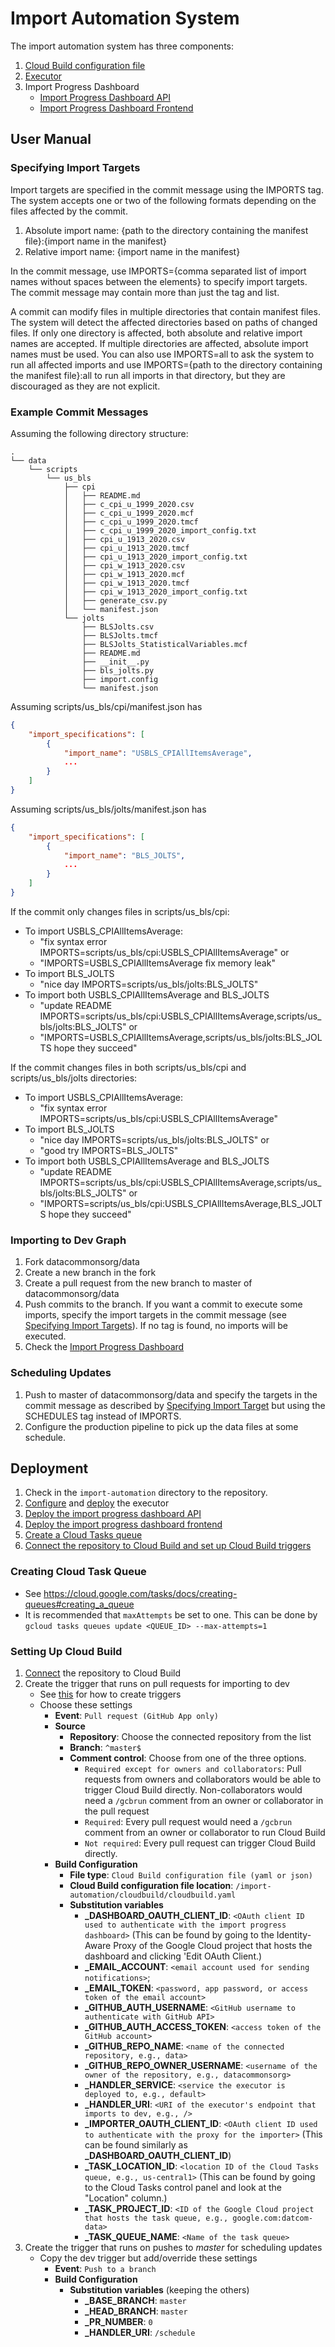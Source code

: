 # Import Automation System

The import automation system has three components:
1. [Cloud Build configuration file](cloudbuild/README.md)
2. [Executor](executor/README.md)
3. Import Progress Dashboard
   - [Import Progress Dashboard API](import-progress-dashboard-api/README.md)
   - [Import Progress Dashboard Frontend](import-progress-dashboard-frontend/README.md)

## User Manual

### Specifying Import Targets
Import targets are specified in the commit message using the IMPORTS tag.
The system accepts one or two of the following formats depending on the files
affected by the commit.

1. Absolute import name:
   {path to the directory containing the manifest file}:{import name in the manifest}
2. Relative import name: {import name in the manifest}

In the commit message, use IMPORTS={comma separated list of import names
without spaces between the elements} to specify import targets.
The commit message may contain more than just the tag and list.

A commit can modify files in multiple directories that contain manifest files.
The system will detect the affected directories based on paths of changed files.
If only one directory is affected, both absolute and relative import names
are accepted. If multiple directories are affected, absolute import names must
be used. You can also use IMPORTS=all to ask the system to run all affected
imports and use IMPORTS={path to the directory containing the manifest file}:all
to run all imports in that directory, but they are discouraged as they are not
explicit.


### Example Commit Messages

Assuming the following directory structure:
```
.
└── data
    └── scripts
        └── us_bls
            ├── cpi
            │   ├── README.md
            │   ├── c_cpi_u_1999_2020.csv
            │   ├── c_cpi_u_1999_2020.mcf
            │   ├── c_cpi_u_1999_2020.tmcf
            │   ├── c_cpi_u_1999_2020_import_config.txt
            │   ├── cpi_u_1913_2020.csv
            │   ├── cpi_u_1913_2020.tmcf
            │   ├── cpi_u_1913_2020_import_config.txt
            │   ├── cpi_w_1913_2020.csv
            │   ├── cpi_w_1913_2020.mcf
            │   ├── cpi_w_1913_2020.tmcf
            │   ├── cpi_w_1913_2020_import_config.txt
            │   ├── generate_csv.py
            │   └── manifest.json
            └── jolts
                ├── BLSJolts.csv
                ├── BLSJolts.tmcf
                ├── BLSJolts_StatisticalVariables.mcf
                ├── README.md
                ├── __init__.py
                ├── bls_jolts.py
                ├── import.config
                └── manifest.json
```

Assuming scripts/us_bls/cpi/manifest.json has
```json
{
    "import_specifications": [
        {
            "import_name": "USBLS_CPIAllItemsAverage",
            ...
        }
    ]
}
```

Assuming scripts/us_bls/jolts/manifest.json has
```json
{
    "import_specifications": [
        {
            "import_name": "BLS_JOLTS",
            ...
        }
    ]
}
```

If the commit only changes files in scripts/us_bls/cpi:
- To import USBLS_CPIAllItemsAverage:
  - "fix syntax error IMPORTS=scripts/us_bls/cpi:USBLS_CPIAllItemsAverage" or
  - "IMPORTS=USBLS_CPIAllItemsAverage fix memory leak"
- To import BLS_JOLTS
  - "nice day IMPORTS=scripts/us_bls/jolts:BLS_JOLTS"
- To import both USBLS_CPIAllItemsAverage and BLS_JOLTS
  - "update README IMPORTS=scripts/us_bls/cpi:USBLS_CPIAllItemsAverage,scripts/us_bls/jolts:BLS_JOLTS" or
  - "IMPORTS=USBLS_CPIAllItemsAverage,scripts/us_bls/jolts:BLS_JOLTS hope they succeed"

If the commit changes files in both scripts/us_bls/cpi and scripts/us_bls/jolts
directories:
- To import USBLS_CPIAllItemsAverage:
  - "fix syntax error IMPORTS=scripts/us_bls/cpi:USBLS_CPIAllItemsAverage"
- To import BLS_JOLTS
  - "nice day IMPORTS=scripts/us_bls/jolts:BLS_JOLTS" or
  - "good try IMPORTS=BLS_JOLTS"
- To import both USBLS_CPIAllItemsAverage and BLS_JOLTS
  - "update README IMPORTS=scripts/us_bls/cpi:USBLS_CPIAllItemsAverage,scripts/us_bls/jolts:BLS_JOLTS" or
  - "IMPORTS=scripts/us_bls/cpi:USBLS_CPIAllItemsAverage,BLS_JOLTS hope they succeed"

### Importing to Dev Graph

1. Fork datacommonsorg/data
2. Create a new branch in the fork
3. Create a pull request from the new branch to master of datacommonsorg/data
4. Push commits to the branch. If you want a commit to execute some imports,
   specify the import targets in the commit message
   (see [Specifying Import Targets](#specifying-import-targets)). If no tag
   is found, no imports will be executed.
5. Check the [Import Progress Dashboard](https://dashboard-frontend-dot-datcom-data.uc.r.appspot.com/)

### Scheduling Updates

1. Push to master of datacommonsorg/data and specify the targets in the commit
   message as described by [Specifying Import Target](#specifying-import-targets)
   but using the SCHEDULES tag instead of IMPORTS.
2. Configure the production pipeline to pick up the data files at some schedule.


## Deployment

1. Check in the `import-automation` directory to the repository.
2. [Configure](executor/README.md#configuring-the-executor) and [deploy](executor/README.md#deploying-on-app-engine) the executor
3. [Deploy the import progress dashboard API]((import-progress-dashboard-api/README.md#deploying-to-app-engine))
4. [Deploy the import progress dashboard frontend]((import-progress-dashboard-frontend/README.md#deploying-to-app-engine))
5. [Create a Cloud Tasks queue](#creating-cloud-task-queue)
6. [Connect the repository to Cloud Build and set up Cloud Build triggers](#setting-up-cloud-build)


### Creating Cloud Task Queue
- See https://cloud.google.com/tasks/docs/creating-queues#creating_a_queue
- It is recommended that `maxAttempts` be set to one. This can be done by `gcloud tasks queues update <QUEUE_ID> --max-attempts=1`


### Setting Up Cloud Build
1. [Connect](https://cloud.google.com/cloud-build/docs/automating-builds/create-manage-triggers#connect_repo) the repository to Cloud Build
2. Create the trigger that runs on pull requests for importing to dev
   - See [this](https://cloud.google.com/cloud-build/docs/automating-builds/create-manage-triggers#build_trigger) for how to create triggers
   - Choose these settings
     - **Event**: `Pull request (GitHub App only)`
     - **Source**
       - **Repository**: Choose the connected repository from the list
       - **Branch**: `^master$`
       - **Comment control**: Choose from one of the three options.
         - `Required except for owners and collaborators`: Pull requests from owners and collaborators would be able to trigger Cloud Build directly. Non-collaborators would need a `/gcbrun` comment from an owner or collaborator in the pull request 
         - `Required`: Every pull request would need a `/gcbrun` comment from an owner or collaborator to run Cloud Build
         - `Not required`: Every pull request can trigger Cloud Build directly.
     - **Build Configuration**
       - **File type**: `Cloud Build configuration file (yaml or json)`
       - **Cloud Build configuration file location**:  `/import-automation/cloudbuild/cloudbuild.yaml`
       - **Substitution variables**
         - **_DASHBOARD_OAUTH_CLIENT_ID**: `<OAuth client ID used to authenticate with the import progress dashboard>` (This can be found by going to the Identity-Aware Proxy of the Google Cloud project that hosts the dashboard and clicking 'Edit OAuth Client.)
         - **_EMAIL_ACCOUNT**: `<email account used for sending notifications>`;
         - **_EMAIL_TOKEN**: `<password, app password, or access token of the email account>`
         - **_GITHUB_AUTH_USERNAME**: `<GitHub username to authenticate with GitHub API>`
         - **_GITHUB_AUTH_ACCESS_TOKEN**: `<access token of the GitHub account>`
         - **_GITHUB_REPO_NAME**: `<name of the connected repository, e.g., data>`
         - **_GITHUB_REPO_OWNER_USERNAME**: `<username of the owner of the repository, e.g., datacommonsorg>`
         - **_HANDLER_SERVICE**: `<service the executor is deployed to, e.g., default>`
         - **_HANDLER_URI**: `<URI of the executor's endpoint that imports to dev, e.g., />`
         - **_IMPORTER_OAUTH_CLIENT_ID**: `<OAuth client ID used to authenticate with the proxy for the importer>` (This can be found similarly as **_DASHBOARD_OAUTH_CLIENT_ID**)
         - **_TASK_LOCATION_ID**: `<location ID of the Cloud Tasks queue, e.g., us-central1>` (This can be found by going to the Cloud Tasks control panel and look at the "Location" column.)
         - **_TASK_PROJECT_ID**: `<ID of the Google Cloud project that hosts the task queue, e.g., google.com:datcom-data>`
         - **_TASK_QUEUE_NAME**: `<Name of the task queue>`
3. Create the trigger that runs on pushes to *master* for scheduling updates
   - Copy the dev trigger but add/override these settings
     - **Event**: `Push to a branch`
     - **Build Configuration**
       - **Substitution variables** (keeping the others)
         - **_BASE_BRANCH**: `master`
         - **_HEAD_BRANCH**: `master`
         - **_PR_NUMBER**: `0`
         - **_HANDLER_URI**: `/schedule`



